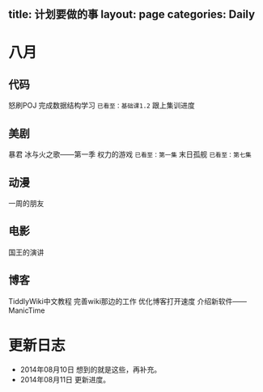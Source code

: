 title: 计划要做的事
layout: page
categories: Daily
---
# 八月
## 代码
<i class="fa fa-square-o"></i>  怒刷POJ
<i class="fa fa-square-o"></i>  完成数据结构学习 `已看至：基础课1.2`
<i class="fa fa-square-o"></i>  跟上集训进度

## 美剧
<i class="fa fa-square-o"></i>  暴君
<i class="fa fa-square-o"></i>  冰与火之歌——第一季 权力的游戏 `已看至：第一集`
<i class="fa fa-square-o"></i>  末日孤舰 `已看至：第七集`

## 动漫
<i class="fa fa-square-o"></i>  一周的朋友

## 电影
<i class="fa fa-square-o"></i>  国王的演讲

## 博客
<i class="fa fa-square-o"></i>  TiddlyWiki中文教程
<i class="fa fa-square-o"></i>  完善wiki那边的工作
<i class="fa fa-square-o"></i>  优化博客打开速度
<i class="fa fa-square-o"></i>  介绍新软件——ManicTime

# 更新日志
- 2014年08月10日 想到的就是这些，再补充。
- 2014年08月11日 更新进度。